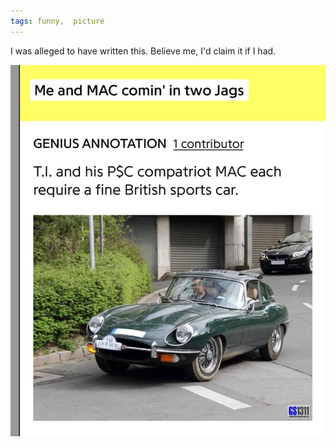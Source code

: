 ```yaml
---
tags: funny,  picture
---
```



I was alleged to have written this. Believe me, I'd claim it if I had.

![caption](https://raw.githubusercontent.com/muneer78/muneer78.github.io/master/images/ca.jpeg)
 


